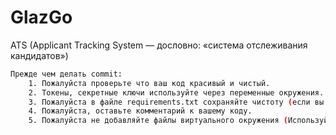 # GlazGo
ATS (Applicant Tracking System — дословно: «система отслеживания кандидатов»)

```bash
Прежде чем делать commit:
    1. Пожалуйста проверьте что ваш код красивый и чистый.
    2. Токены, секретные ключи используйте через переменные окружения.
    3. Пожалуйста в файле requirements.txt сохраняйте чистоту (если вы добавляете библиотеку, добавьте только имя библиотеки, а не весь стек библиотеки).
    4. Пожалуйста, оставьте комментарий к вашему коду.
    5. Пожалуйста не добавляйте файлы виртуального окружения (Используйте gitignore https://www.toptal.com/developers/gitignore).
```
